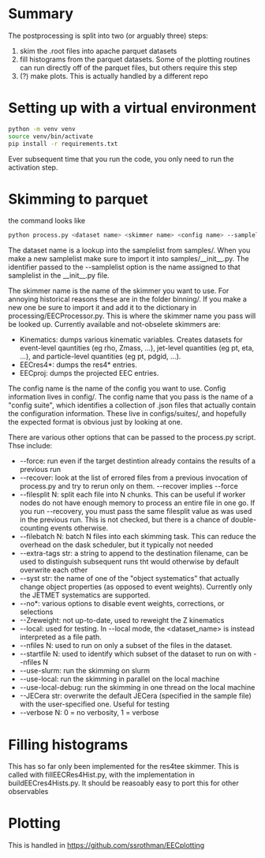 # Summary

The postprocessing is split into two (or arguably three) steps:

1. skim the .root files into apache parquet datasets
2. fill histograms from the parquet datasets. Some of the plotting routines can run directly off of the parquet files, but others require this step
3. (?) make plots. This is actually handled by a different repo

# Setting up with a virtual environment

```bash
python -m venv venv
source venv/bin/activate
pip install -r requirements.txt
```

Ever subsequent time that you run the code, you only need to run the activation step.


# Skimming to parquet

the command looks like

```bash
python process.py <dataset name> <skimmer name> <config name> --samplelist <name>
```

The dataset name is a lookup into the samplelist from samples/. When you make a new samplelist make sure to import it into samples/\_\_init\_\_.py. The identifier passed to the --samplelist option is the name assigned to that samplelist in the \_\_init\_\_.py file. 

The skimmer name is the name of the skimmer you want to use. For annoying historical reasons these are in the folder binning/. If you make a new one be sure to import it and add it to the dictionary in processing/EECProcessor.py. This is where the skimmer name you pass will be looked up. Currently available and not-obselete skimmers are:
 - Kinematics: dumps various kinematic variables. Creates datasets for event-level qauntities (eg rho, Zmass, ...), jet-level quantities (eg pt, eta, ...), and particle-level quantities (eg pt, pdgid, ...).
 - EECres4\*: dumps the res4\* entries. 
 - EECproj: dumps the projected EEC entries.

The config name is the name of the config you want to use. Config information lives in config/. The config name that you pass is the name of a "config suite", which identifies a collection of .json files that actually contain the configuration information. These live in configs/suites/, and hopefully the expected format is obvious just by looking at one. 

There are various other options that can be passed to the process.py script. Thse include:
 - --force: run even if the target destintion already contains the results of a previous run
 - --recover: look at the list of errored files from a previous invocation of process.py and try to rerun only on them. --recover implies --force
 - --filesplit N: split each file into N chunks. This can be useful if worker nodes do not have enough memory to process an entire file in one go. If you run --recovery, you must pass the same filesplit value as was used in the previous run. This is not checked, but there is a chance of double-counting events otherwise. 
 - --filebatch N: batch N files into each skimming task. This can reduce the overhead on the dask scheduler, but it typically not needed
 - --extra-tags str: a string to append to the destination filename, can be used to distinguish subsequent runs tht would otherwise by default overwrite each other
 - --syst str: the name of one of the "object systematics" that actually change object properties (as opposed to event weights). Currently only the JETMET systematics are supported. 
 - --no\*: various options to disable event weights, corrections, or selections
 - --Zreweight: not up-to-date, used to reweight the Z kinematics
 - --local: used for testing. In --local mode, the <dataset_name> is instead interpreted as a file path. 
 - --nfiles N: used to run on only a subset of the files in the dataset.
 - --startfile N: used to identify which subset of the dataset to run on with --nfiles N
 - --use-slurm: run the skimming on slurm
 - --use-local: run the skimming in parallel on the local machine
 - --use-local-debug: run the skimming in one thread on the local machine
 - --JECera str: overwrite the default JECera (specified in the sample file) with the user-specified one. Useful for testing
 - --verbose N: 0 = no verbosity, 1 = verbose

# Filling histograms

This has so far only been implemented for the res4tee skimmer. This is called with fillEECRes4Hist.py, with the implementation in buildEECres4Hists.py. It should be reasoably easy to port this for other observables

# Plotting

This is handled in https://github.com/ssrothman/EECplotting
